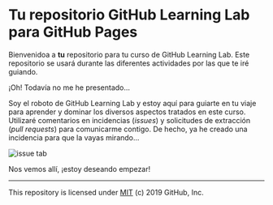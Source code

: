 # Tu repositorio GitHub Learning Lab para GitHub Pages

Bienvenidoa a **tu** repositorio para tu curso de GitHub Learning Lab. Este repositorio se usará durante las diferentes actividades por las que te iré guiando.

¡Oh! Todavía no me he presentado...

Soy el roboto de GitHub Learning Lab y estoy aquí para guiarte en tu viaje para aprender y dominar los diversos aspectos tratados en este curso. Utilizaré comentarios en incidencias \(_issues_\) y solicitudes de extracción \(_pull requests_\) para comunicarme contigo. De hecho, ya he creado una incidencia para que la vayas mirando...

![issue tab](https://lab.github.com/public/images/issue_tab.png)

Nos vemos allí, ¡estoy deseando empezar!

---
This repository is licensed under [MIT](../LICENSE) (c) 2019 GitHub, Inc.